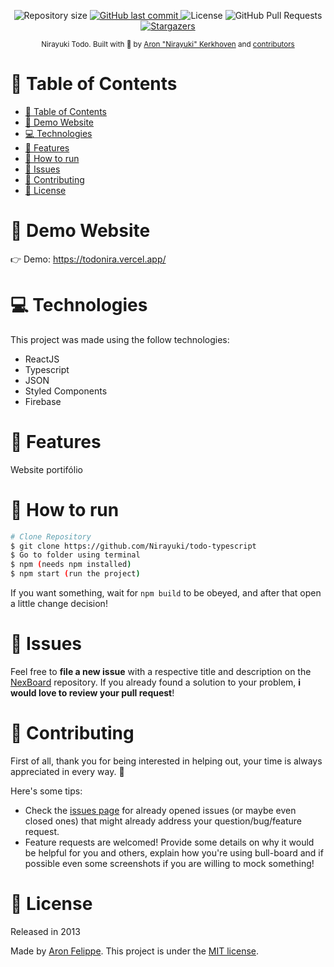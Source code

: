 <p align="center">
  <img alt="Repository size" src="https://img.shields.io/github/repo-size/Nirayuki/todo-typescript?color=00acff">
  <a href="https://github.com/Nirayuki/Portifolio/commits/master">
    <img alt="GitHub last commit" src="https://img.shields.io/github/last-commit/Nirayuki/todo-typescript?color=00acff">
  </a>
  <img alt="License" src="https://img.shields.io/badge/license-MIT-00acff">
  <img alt="GitHub Pull Requests" src="https://img.shields.io/github/issues-pr/Nirayuki/todo-typescript?color=00acff" />
  <a href="https://github.com/Nirayuki/Portifolio/stargazers">
    <img alt="Stargazers" src="https://img.shields.io/github/stars/Nirayuki/todo-typescript?color=00acff&logo=github">
  </a>
</p>

<div align="center">
  <sub>Nirayuki Todo. Built with 💙 by
    <a href="https://github.com/Nirayuki">Aron "Nirayuki" Kerkhoven</a> and
    <a href="https://github.com/Nirayuki/Portifolio/graphs/contributors">
      contributors
    </a>
  </sub>
</div>

# 📌 Table of Contents

- [📌 Table of Contents](#-table-of-contents)
- [👀 Demo Website](#-demo-website)
- [💻 Technologies](#-technologies)
- [🚀 Features](#-features)
- [🚧 How to run](#-how-to-run)
- [🐛 Issues](#-issues)
- [🎉 Contributing](#-contributing)
- [📕 License](#-license)

# 👀 Demo Website

👉  Demo: https://todonira.vercel.app/

# 💻 Technologies

This project was made using the follow technologies:

* ReactJS
* Typescript
* JSON
* Styled Components
* Firebase

# 🚀 Features

Website portifólio

# 🚧 How to run

```bash
# Clone Repository
$ git clone https://github.com/Nirayuki/todo-typescript
$ Go to folder using terminal
$ npm (needs npm installed)
$ npm start (run the project)
```

If you want something, wait for `npm build` to be obeyed, and after that open a little change decision!

# 🐛 Issues

Feel free to **file a new issue** with a respective title and description on the [NexBoard](https://github.com/Nirayuki/todo-typescript/issues) repository. If you already found a solution to your problem, **i would love to review your pull request**!

# 🎉 Contributing

First of all, thank you for being interested in helping out, your time is always appreciated in every way. :100:

Here's some tips:

* Check the [issues page](https://github.com/Nirayuki/todo-typescript/issues) for already opened issues (or maybe even closed ones) that might already address your question/bug/feature request.
* Feature requests are welcomed! Provide some details on why it would be helpful for you and others, explain how you're using bull-board and if possible even some screenshots if you are willing to mock something!

# 📕 License

Released in 2013

Made by [Aron Felippe](https://github.com/Nirayuki).
This project is under the [MIT license](./LICENSE).


